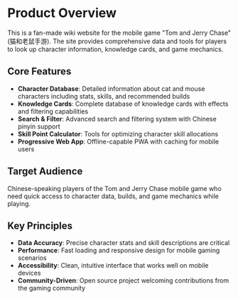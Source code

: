 # Product Overview

This is a fan-made wiki website for the mobile game "Tom and Jerry Chase" (猫和老鼠手游). The site provides comprehensive data and tools for players to look up character information, knowledge cards, and game mechanics.

## Core Features

- **Character Database**: Detailed information about cat and mouse characters including stats, skills, and recommended builds
- **Knowledge Cards**: Complete database of knowledge cards with effects and filtering capabilities
- **Search & Filter**: Advanced search and filtering system with Chinese pinyin support
- **Skill Point Calculator**: Tools for optimizing character skill allocations
- **Progressive Web App**: Offline-capable PWA with caching for mobile users

## Target Audience

Chinese-speaking players of the Tom and Jerry Chase mobile game who need quick access to character data, builds, and game mechanics while playing.

## Key Principles

- **Data Accuracy**: Precise character stats and skill descriptions are critical
- **Performance**: Fast loading and responsive design for mobile gaming scenarios
- **Accessibility**: Clean, intuitive interface that works well on mobile devices
- **Community-Driven**: Open source project welcoming contributions from the gaming community
